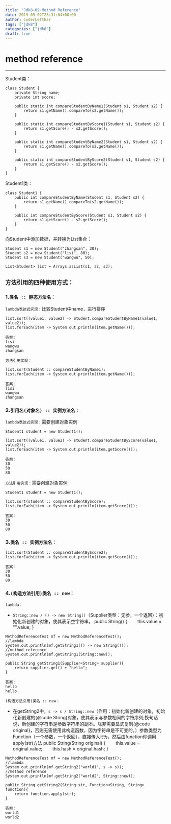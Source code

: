 ```yaml
---
title: "Jdk8-09-Method Reference"
date: 2019-09-02T23:31:04+08:00
author: CoderLeftEar
tags: ["jdk8"]
categories: ["jdk8"]
draft: true
---
```


# method reference
------------------

Student类：  
```
class Student {
    private String name;
    private int score;

    public static int compareStudentByName1(Student s1, Student s2) {
        return s1.getName().compareTo(s2.getName());
    }

    public static int compareStudentByScore1(Student s1, Student s2) {
        return s1.getScore() - s2.getScore();
    }

    public static int compareStudentByName2(Student s1, Student s2) {
        return s1.getName().compareTo(s2.getName());
    }

    public static int compareStudentByScore2(Student s1, Student s2) {
        return s1.getScore() - s2.getScore();
    }
}
```

Student1类：  
```
class Student1 {
    public int compareStudentByName(Student s1, Student s2) {
        return s1.getName().compareTo(s2.getName());
    }

    public int compareStudentByScore(Student s1, Student s2) {
        return s1.getScore() - s2.getScore();
    }
}
```

向Student中添加数据，并转换为List集合：  
```
Student s1 = new Student("zhangsan", 30);
Student s2 = new Student("lisi", 80);
Student s3 = new Student("wangwu", 50);

List<Student> list = Arrays.asList(s1, s2, s3);
```


## `方法引用的四种使用方式：`

### 1.`类名 :: 静态方法名：`

`lambda表达式实现：`比较Student中name，进行排序
```
list.sort((value1, value2) -> Student.compareStudentByName1(value1, value2));
list.forEach(item -> System.out.println(item.getName()));

答案：  
lisi
wangwu
zhangsan
```

`方法引用实现：`
```
list.sort(Student :: compareStudentByName1);
list.forEach(item -> System.out.println(item.getName()));

答案：  
lisi
wangwu
zhangsan
```

### 2.`引用名(对象名) :: 实例方法名：`

`lambda表达式实现：`需要创建对象实例
```
Student1 student = new Student1();

list.sort((value1, value2) -> student.compareStudentByScore(value1, value2));
list.forEach(item -> System.out.println(item.getScore()));

答案：  
30
50
80
```

`方法引用实现：`需要创建对象实例
```
Student1 student = new Student1();

list.sort(student :: compareStudentByScore);
list.forEach(item -> System.out.println(item.getScore()));

答案：  
30
50
80
```

### 3.`类名 :: 实例方法名：`

```
list.sort(Student :: compareStudentByScore2);
list.forEach(item -> System.out.println(item.getScore()));

答案： 
30
50
80
```


### 4.`(构造方法引用)类名 :: new：`


`lambda：`
- `String::new / () -> new String()`（Supplier类型：无参，一个返回）：初始化新创建的对象，使其表示空字符串。
public String() {
&emsp;&emsp;this.value = "".value;
}
```
MethodReferenceTest mf = new MethodReferenceTest();
//lambda
System.out.println(mf.getString1(() -> new String()));
//method reference
System.out.println(mf.getString1(String::new));

public String getString1(Supplier<String> supplier){
    return supplier.get() + "hello";
}

答案：
hello
hello
```

`(构造方法引用)类名 :: new：`
- 在getString2中，`s -> s / String::new`（作用：初始化新创建的对象，初始化新创建的{@code String}对象，使其表示与参数相同的字符序列;换句话说，新创建的字符串是参数字符串的副本。除非需要显式复制{@code original}，否则无需使用此构造函数，因为字符串是不可变的。）参数类型为Function（一个参数，一个返回），直接传入`行为`，然后由function你调用apply(str)方法
public String(String original) {
&emsp;&emsp;this.value = original.value;
&emsp;&emsp;this.hash = original.hash;
}
```
MethodReferenceTest mf = new MethodReferenceTest();
//lambda
System.out.println(mf.getString2("world1", s -> s));
//method reference
System.out.println(mf.getString2("world2", String::new));

public String getString2(String str, Function<String, String> function){
    return function.apply(str);
}

答案：
world1
world2
```


